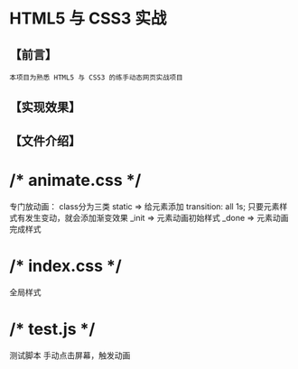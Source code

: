 HTML5 与 CSS3 实战
===

## 【前言】
    本项目为熟悉 HTML5 与 CSS3 的练手动态网页实战项目

## 【实现效果】    

## 【文件介绍】

#  /* animate.css */
 专门放动画： class分为三类
 static => 给元素添加 transition: all 1s; 
            只要元素样式有发生变动，就会添加渐变效果
 _init => 元素动画初始样式
 _done => 元素动画完成样式

#  /* index.css */
 全局样式

#   /* test.js */
 测试脚本
    手动点击屏幕，触发动画


